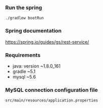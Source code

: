### Run the spring
`./gradlew bootRun`

### Spring documentation
https://spring.io/guides/gs/rest-service/

### Requirements
* java: version ~1.8.0_161
* gradle ~5.1
* mysql ~5.6


### MySQL connection configuration file 
`src/main/resources/application.properties`